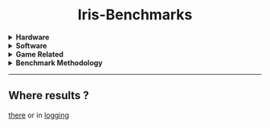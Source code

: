 <h1 align=center>Iris-Benchmarks</h1>

<details>
  <summary><b>Hardware</b></summary>
  
+ CPU : Ryzen 5800X
+ GPU : RX6700 (non-XT)
+ RAM : 2x8Gib DDR4 3600MT/s
+ Display : 2560x1440@144
</details>

<details>
  <summary><b>Software</b></summary>
  
+ Kernel : 6.1.12-arch1-1
+ DE : KDE/Plasma on Wayland
+ Java : openjdk 19.0.2 2023-01-17

Other stuff running
+ [Prism Launcher](https://github.com/PrismLauncher/PrismLauncher)
+ [CoreCtrl](https://gitlab.com/corectrl/corectrl)
+ Discord
+ [MangoHud](https://github.com/flightlessmango/MangoHud)
+ maybe sublime-text
</details>

<details>
  <summary><b>Game Related</b></summary>
  
+ Render distance = 16
+ Simulation distance = 12
+ FOX = 95
+ Render Resolution = 2560x1381, Windowed
+ Max Framerate = 260 (Unlimited)
+ Shaderpack = ComplementaryShaders_v4.6 with [config](#ComplementaryShaders_v4.6-LENS.txt)
</details>

<details>
  <summary><b>Benchmark Methodology</b></summary>

1. Fresh minecraft install, fresh configs (exept shader cfg).
2. Launch game, change config to those above.
3. Generate world in **creative** with seed **`soup`**, wait for the world to load by looking around.
4. Start logging, go up to `y≈100`, sprint fly and land on tree at `83.5 82.00 271.5`, look around, stop logging
5. repeat 4 more times, same instance, from 3.
</details>

---

## Where results ?

 [there](./results.md) or in [logging](./logging/)
